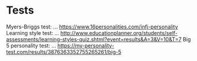 # Tests

Myers-Briggs test: ... https://www.16personalities.com/infj-personality
Learning style test: ... http://www.educationplanner.org/students/self-assessments/learning-styles-quiz.shtml?event=results&A=3&V=10&T=7
Big 5 personality test: ... https://my-personality-test.com/results/3876363352755265261/big-5
